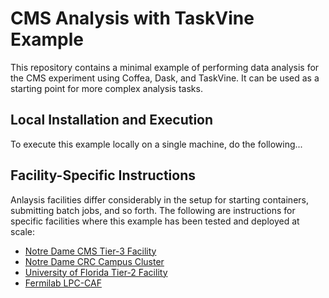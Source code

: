 # CMS Analysis with TaskVine Example

This repository contains a minimal example of performing data analysis
for the CMS experiment using Coffea, Dask, and TaskVine.  It can be
used as a starting point for more complex analysis tasks.

## Local Installation and Execution

To execute this example locally on a single machine, do the following...

## Facility-Specific Instructions

Anlaysis facilities differ considerably in the setup for starting containers,
submitting batch jobs, and so forth.  The following are instructions for
specific facilities where this example has been tested and deployed at scale:

- [Notre Dame CMS Tier-3 Facility](sites/nd-tier3)
- [Notre Dame CRC Campus Cluster](sites/nd-crc)
- [University of Florida Tier-2 Facility](sites/ufl-tier2)
- [Fermilab LPC-CAF](sites/fermi-lpc)



